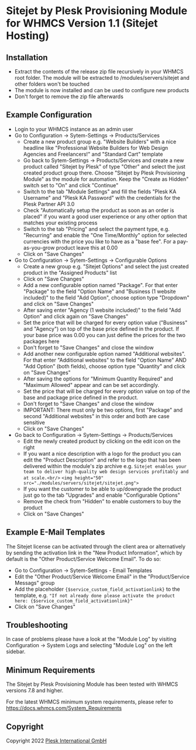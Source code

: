 # Sitejet by Plesk Provisioning Module for WHMCS Version 1.1 (Sitejet Hosting) #

## Installation ##

- Extract the contents of the release zip file recursively in your WHMCS root folder. The module will be extracted to /modules/servers/sitejet and other folders won't be touched
- The module is now installed and can be used to configure new products
- Don't forget to remove the zip file afterwards

## Example Configuration ##

- Login to your WHMCS instance as an admin user
- Go to Configuration -> Sytem-Settings -> Products/Services
  - Create a new product group e.g. "Website Builders" with a nice headline like "Professional Website Builders for Web Design Agencies and Freelancers!" and "Standard Cart" template
  - Go back to Sytem-Settings -> Products/Services and create a new product called "Sitejet by Plesk" of type "Other" and select the just created product group there. Choose "Sitejet by Plesk Provisioning Module" as the module for automation. Keep the "Create as Hidden" switch set to "On" and click "Continue"
  - Switch to the tab "Module Settings" and fill the fields "Plesk KA Username" and "Plesk KA Password" with the credentials for the Plesk Partner API 3.0
  - Check "Automatically setup the product as soon as an order is placed" if you want a good user experience or any other option that matches your existing process 
  - Switch to the tab "Pricing" and select the payment type, e.g. "Recurring" and enable the "One Time/Monthly" option for selected currencies with the price you like to have as a "base fee". For a pay-as-you-grow product leave this at 0.00
  - Click on "Save Changes"
- Go to Configuration -> Sytem-Settings -> Configurable Options
  - Create a new group e.g. "Sitejet Options" and select the just created product in the "Assigned Products" list
  - Click on "Save Changes"
  - Add a new configurable option named "Package". For that enter "Package" to the field "Option Name" and "Business (1 website included)" to the field "Add Option", choose option type "Dropdown" and click on "Save Changes"
  - After saving enter "Agency (1 website included)" to the field "Add Option" and click again on "Save Changes"
  - Set the price that will be charged for every option value ("Business" and "Agency") on top of the base price defined in the product. If your base price was 0.00 you can just define the prices for the two packages here
  - Don't forget to "Save Changes" and close the window
  - Add another new configurable option named "Additional websites". For that enter "Additional websites" to the field "Option Name" AND "Add Option" (both fields), choose option type "Quantity" and click on "Save Changes"
  - After saving the options for "Minimum Quantity Required" and "Maximum Allowed" appear and can be set accordingly. 
  - Set the price that will be charged for every option value on top of the base and package price defined in the product.
  - Don't forget to "Save Changes" and close the window
  - IMPORTANT: There must only be two options, first "Package" and second "Additional websites" in this order and both are case sensitive
  - Click on "Save Changes"
- Go back to Configuration -> Sytem-Settings -> Products/Services
  - Edit the newly created product by clicking on the edit icon on the right
  - If you want a nice description with a logo for the product you can edit the "Product Description" and refer to the logo that has been delivered within the module's zip archive e.g.
    `Sitejet enables your team to deliver high-quality web design services profitably and at scale.<br/>`
    `<img height="50" src="./modules/servers/sitejet/sitejet.png">`
  - If you want the customer to be able to up/downgrade the product just go to the tab "Upgrades" and enable "Configurable Options"
  - Remove the check from "Hidden" to enable customers to buy the product
  - Click on "Save Changes"


## Example E-Mail Templates ##

The Sitejet license can be activated through the client area or alternatively by sending the activation link in the "New Product Information", which by default is the "Other Product/Service Welcome Email". To do so:
- Go to Configuration -> Sytem-Settings - Email Templates
- Edit the "Other Product/Service Welcome Email" in the "Product/Service Messags" group
- Add the placeholder `{$service_custom_field_activationlink}` to the template, e.g. `"If not already done please activate the product here: {$service_custom_field_activationlink}"`
- Click on "Save Changes"


## Troubleshooting ##

In case of problems please have a look at the "Module Log" by visiting Configuration -> System Logs and selecting "Module Log" on the left sidebar.

## Minimum Requirements ##

The Sitejet by Plesk Provisioning Module has been tested with WHMCS versions 7.8 and higher.

For the latest WHMCS minimum system requirements, please refer to
https://docs.whmcs.com/System_Requirements

## Copyright ##

Copyright 2022 [Plesk International GmbH](https://www.plesk.com)
